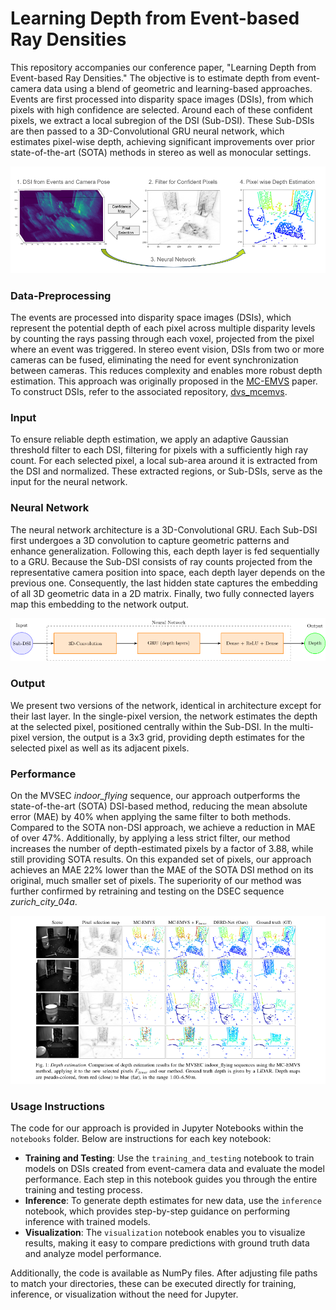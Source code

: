 # Learning Depth from Event-based Ray Densities

This repository accompanies our conference paper, "Learning Depth from Event-based Ray Densities." The objective is to estimate depth from event-camera data using a blend of geometric and learning-based approaches. Events are first processed into disparity space images (DSIs), from which pixels with high confidence are selected. Around each of these confident pixels, we extract a local subregion of the DSI (Sub-DSI). These Sub-DSIs are then passed to a 3D-Convolutional GRU neural network, which estimates pixel-wise depth, achieving significant improvements over prior state-of-the-art (SOTA) methods in stereo as well as monocular settings.

![Alt Text](assets/Framework_cropped.png)

### Data-Preprocessing

The events are processed into disparity space images (DSIs), which represent the potential depth of each pixel across multiple disparity levels by counting the rays passing through each voxel, projected from the pixel where an event was triggered. In stereo event vision, DSIs from two or more cameras can be fused, eliminating the need for event synchronization between cameras. This reduces complexity and enables more robust depth estimation. This approach was originally proposed in the [MC-EMVS](https://onlinelibrary.wiley.com/doi/10.1002/aisy.202200221) paper. To construct DSIs, refer to the associated repository, [dvs_mcemvs](https://github.com/tub-rip/dvs_mcemvs).

### Input

To ensure reliable depth estimation, we apply an adaptive Gaussian threshold filter to each DSI, filtering for pixels with a sufficiently high ray count. For each selected pixel, a local sub-area around it is extracted from the DSI and normalized. These extracted regions, or Sub-DSIs, serve as the input for the neural network.

### Neural Network

The neural network architecture is a 3D-Convolutional GRU. Each Sub-DSI first undergoes a 3D convolution to capture geometric patterns and enhance generalization. Following this, each depth layer is fed sequentially to a GRU. Because the Sub-DSI consists of ray counts projected from the representative camera position into space, each depth layer depends on the previous one. Consequently, the last hidden state captures the embedding of all 3D geometric data in a 2D matrix. Finally, two fully connected layers map this embedding to the network output.

![Alt Text](assets/neural_net.png)

### Output

We present two versions of the network, identical in architecture except for their last layer. In the single-pixel version, the network estimates the depth at the selected pixel, positioned centrally within the Sub-DSI. In the multi-pixel version, the output is a 3x3 grid, providing depth estimates for the selected pixel as well as its adjacent pixels.

### Performance

On the MVSEC <em>indoor_flying</em> sequence, our approach outperforms the state-of-the-art (SOTA) DSI-based method, reducing the mean absolute error (MAE) by 40% when applying the same filter to both methods. Compared to the SOTA non-DSI approach, we achieve a reduction in MAE of over 47%. Additionally, by applying a less strict filter, our method increases the number of depth-estimated pixels by a factor of 3.88, while still providing SOTA results. On this expanded set of pixels, our approach achieves an MAE 22% lower than the MAE of the SOTA DSI method on its original, much smaller set of pixels. The superiority of our method was further confirmed by retraining and testing on the DSEC sequence <em>zurich_city_04a</em>.

![Alt Text](assets/grid.png)

### Usage Instructions

The code for our approach is provided in Jupyter Notebooks within the `notebooks` folder. Below are instructions for each key notebook:

- **Training and Testing**: Use the `training_and_testing` notebook to train models on DSIs created from event-camera data and evaluate the model performance. Each step in this notebook guides you through the entire training and testing process.
- **Inference**: To generate depth estimates for new data, use the `inference` notebook, which provides step-by-step guidance on performing inference with trained models.
- **Visualization**: The `visualization` notebook enables you to visualize results, making it easy to compare predictions with ground truth data and analyze model performance.

Additionally, the code is available as NumPy files. After adjusting file paths to match your directories, these can be executed directly for training, inference, or visualization without the need for Jupyter.
